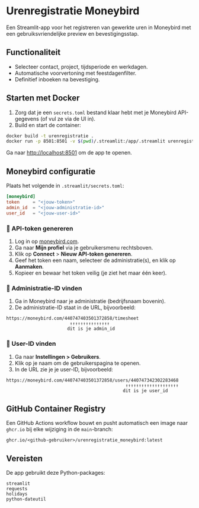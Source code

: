 # Urenregistratie Moneybird

Een Streamlit-app voor het registreren van gewerkte uren in Moneybird met een gebruiksvriendelijke preview en bevestigingsstap.

## Functionaliteit

- Selecteer contact, project, tijdsperiode en werkdagen.
- Automatische voorvertoning met feestdagenfilter.
- Definitief inboeken na bevestiging.

## Starten met Docker

1. Zorg dat je een `secrets.toml` bestand klaar hebt met je Moneybird API-gegevens (of vul ze via de UI in).
2. Build en start de container:

```bash
docker build -t urenregistratie .
docker run -p 8501:8501 -v $(pwd)/.streamlit:/app/.streamlit urenregistratie
```

Ga naar [http://localhost:8501](http://localhost:8501) om de app te openen.

## Moneybird configuratie

Plaats het volgende in `.streamlit/secrets.toml`:

```toml
[moneybird]
token     = "<jouw-token>"
admin_id  = "<jouw-administratie-id>"
user_id   = "<jouw-user-id>"
```

### 🔐 API-token genereren

1. Log in op [moneybird.com](https://moneybird.com).
2. Ga naar **Mijn profiel** via je gebruikersmenu rechtsboven.
3. Klik op **Connect** > **Nieuw API-token genereren**.
4. Geef het token een naam, selecteer de administratie(s), en klik op **Aanmaken**.
5. Kopieer en bewaar het token veilig (je ziet het maar één keer).

### 🧾 Administratie-ID vinden

1. Ga in Moneybird naar je administratie (bedrijfsnaam bovenin).
2. De administratie-ID staat in de URL, bijvoorbeeld:

```
https://moneybird.com/440747403501372858/timesheet
                        ↑↑↑↑↑↑↑↑↑↑↑↑↑↑↑
                       dit is je admin_id
```

### 👤 User-ID vinden

1. Ga naar **Instellingen > Gebruikers**.
2. Klik op je naam om de gebruikerspagina te openen.
3. In de URL zie je je user-ID, bijvoorbeeld:

```
https://moneybird.com/440747403501372858/users/440747342302283468
                                             ↑↑↑↑↑↑↑↑↑↑↑↑↑↑↑↑↑↑↑↑
                                            dit is je user_id
```

## GitHub Container Registry

Een GitHub Actions workflow bouwt en pusht automatisch een image naar `ghcr.io` bij elke wijziging in de `main`-branch:

```text
ghcr.io/<github-gebruiker>/urenregistratie_moneybird:latest
```

## Vereisten

De app gebruikt deze Python-packages:

```text
streamlit
requests
holidays
python-dateutil
```
